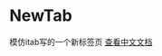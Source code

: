 # NewTab
模仿itab写的一个新标签页
[查看中文文档](https://flowus.cn/alpharandom_floaq_/share/738400e6-0604-40d0-b253-a961e6ef4fe4?code=YCCQ5G)
